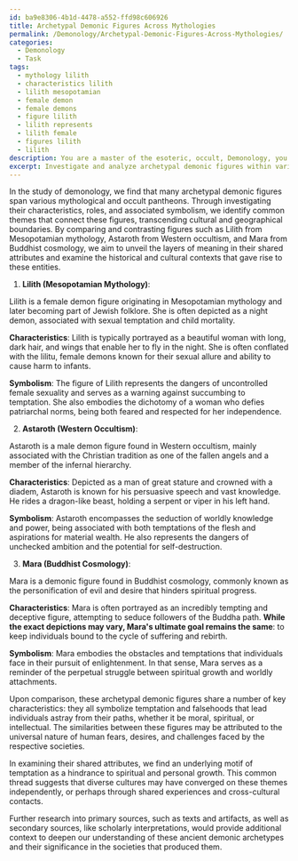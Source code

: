 ```yaml
---
id: ba9e8306-4b1d-4478-a552-ffd98c606926
title: Archetypal Demonic Figures Across Mythologies
permalink: /Demonology/Archetypal-Demonic-Figures-Across-Mythologies/
categories:
  - Demonology
  - Task
tags:
  - mythology lilith
  - characteristics lilith
  - lilith mesopotamian
  - female demon
  - female demons
  - figure lilith
  - lilith represents
  - lilith female
  - figures lilith
  - lilith
description: You are a master of the esoteric, occult, Demonology, you complete tasks to the absolute best of your ability, no matter if you think you were not trained to do the task specifically, you will attempt to do it anyways, since you have performed the tasks you are given with great mastery, accuracy, and deep understanding of what is requested. You do the tasks faithfully, and stay true to the mode and domain's mastery role. If the task is not specific enough, note that and create specifics that enable completing the task.
excerpt: Investigate and analyze archetypal demonic figures within various mythological and occult pantheons, focusing on the similarities and differences in their characteristics, roles, and associated symbolism. Delve into the historical and cultural contexts of these demonic entities and identify possible cross-cultural influences and shared characteristics among the examined pantheons. For example, compare and contrast figures such as Lilith from Mesopotamian mythology, Astaroth from Western occultism, and Mara from Buddhist cosmology, and provide a comprehensive assessment of the underlying meaning, symbolism, and potential reasons for their shared attributes. Utilize relevant primary and secondary sources to support your claims and enrich your comparative analysis of these demonic archetypes.
---
```

In the study of demonology, we find that many archetypal demonic figures span various mythological and occult pantheons. Through investigating their characteristics, roles, and associated symbolism, we identify common themes that connect these figures, transcending cultural and geographical boundaries. By comparing and contrasting figures such as Lilith from Mesopotamian mythology, Astaroth from Western occultism, and Mara from Buddhist cosmology, we aim to unveil the layers of meaning in their shared attributes and examine the historical and cultural contexts that gave rise to these entities.

1. **Lilith (Mesopotamian Mythology)**:

Lilith is a female demon figure originating in Mesopotamian mythology and later becoming part of Jewish folklore. She is often depicted as a night demon, associated with sexual temptation and child mortality.

**Characteristics**: Lilith is typically portrayed as a beautiful woman with long, dark hair, and wings that enable her to fly in the night. She is often conflated with the lilitu, female demons known for their sexual allure and ability to cause harm to infants.

**Symbolism**: The figure of Lilith represents the dangers of uncontrolled female sexuality and serves as a warning against succumbing to temptation. She also embodies the dichotomy of a woman who defies patriarchal norms, being both feared and respected for her independence.

2. **Astaroth (Western Occultism)**:

Astaroth is a male demon figure found in Western occultism, mainly associated with the Christian tradition as one of the fallen angels and a member of the infernal hierarchy.

**Characteristics**: Depicted as a man of great stature and crowned with a diadem, Astaroth is known for his persuasive speech and vast knowledge. He rides a dragon-like beast, holding a serpent or viper in his left hand.

**Symbolism**: Astaroth encompasses the seduction of worldly knowledge and power, being associated with both temptations of the flesh and aspirations for material wealth. He also represents the dangers of unchecked ambition and the potential for self-destruction.

3. **Mara (Buddhist Cosmology)**:

Mara is a demonic figure found in Buddhist cosmology, commonly known as the personification of evil and desire that hinders spiritual progress.

**Characteristics**: Mara is often portrayed as an incredibly tempting and deceptive figure, attempting to seduce followers of the Buddha path. ****While the exact depictions may vary, Mara's ultimate goal remains the same****: to keep individuals bound to the cycle of suffering and rebirth.

**Symbolism**: Mara embodies the obstacles and temptations that individuals face in their pursuit of enlightenment. In that sense, Mara serves as a reminder of the perpetual struggle between spiritual growth and worldly attachments.

Upon comparison, these archetypal demonic figures share a number of key characteristics: they all symbolize temptation and falsehoods that lead individuals astray from their paths, whether it be moral, spiritual, or intellectual. The similarities between these figures may be attributed to the universal nature of human fears, desires, and challenges faced by the respective societies.

In examining their shared attributes, we find an underlying motif of temptation as a hindrance to spiritual and personal growth. This common thread suggests that diverse cultures may have converged on these themes independently, or perhaps through shared experiences and cross-cultural contacts.

Further research into primary sources, such as texts and artifacts, as well as secondary sources, like scholarly interpretations, would provide additional context to deepen our understanding of these ancient demonic archetypes and their significance in the societies that produced them.
